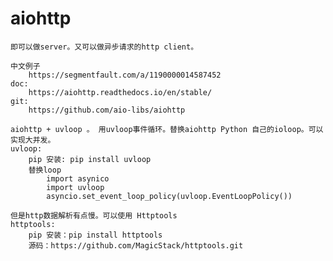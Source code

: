# aiohttp
    即可以做server。又可以做异步请求的http client。 

    中文例子
        https://segmentfault.com/a/1190000014587452
    doc:
        https://aiohttp.readthedocs.io/en/stable/
    git:
        https://github.com/aio-libs/aiohttp

    aiohttp + uvloop 。 用uvloop事件循环。替换aiohttp Python 自己的ioloop。可以实现大并发。
    uvloop:
        pip 安装: pip install uvloop
        替换loop
            import asynico
            import uvloop
            asyncio.set_event_loop_policy(uvloop.EventLoopPolicy())

    但是http数据解析有点慢。可以使用 Httptools 
    httptools: 
        pip 安装：pip install httptools
        源码：https://github.com/MagicStack/httptools.git



